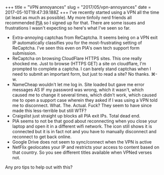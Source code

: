 +++
title = "VPN annoyances"
slug = "2017/05/vpn-annoyances"
date = 2017-05-10T19:47:39.188Z
+++
I've recently started using a VPN all the time (at least as much as possible). My more tinfoily nerd friends all recommended [PIA](https://www.privateinternetaccess.com/) so I signed up for that. There are some issues and frustrations I wasn't expecting so here's what I've seen so far.

- Extra-annoying captchas from ReCaptcha. It seems being on a VPN exit IP automatically classifies you for the most-frustrating setting of ReCaptcha. I've seen this even on PIA's own tech support form submission.
- ReCaptcha on browsing CloudFlare HTTPS sites. This one really shocked me. Just to browse (HTTPS GET) a site on cloudflare, I'm prompted to complete a captcha. I can barely stand captchas when I need to submit an important form, but just to read a site? No thanks. ⌘-w.
- NameCheap wouldn't let me log in. Site loaded but gave me error messages AS IF my password was wrong, which it wasn't, which caused me to change it several times, which didn't work, which caused me to open a support case wherein they asked if I was using a VPN told me to disconnect. What. The. Actual. Fuck? They seem to have since made this less-terrible but still WTF?
- Craigslist just straight up blocks all PIA exit IPs. Total dead end.
- PIA seems to not be that good about reconnecting when you close your laptop and open it in a different wifi network. The icon still shows it is connected but it is in fact not and you have to manually disconnect and reconnect to get back online.
- Google Drive does not seem to sync/connect when the VPN is active
- NetFlix geolocates your IP and restricts your access to content based on that country. So you see different titles available when VPNed verses not.

Any pro tips to help out with this?
